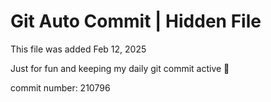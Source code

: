 # Git Auto Commit | Hidden File

This file was added Feb 12, 2025

Just for fun and keeping my daily git commit active 🤪

commit number: 210796
